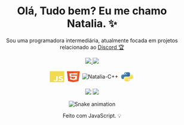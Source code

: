 <div>
  
  <h1 align="center">
    Olá, Tudo bem? Eu me chamo Natalia. ✨
  </h1>
  
  <p align="center">
    Sou uma programadora intermediária, atualmente focada em projetos relacionado ao
    <a href="https://discord.com/">Discord 🏆</a>
</div>

<div align="center">
  <a href="https://github.com/nataliagomes2">
    <img height="150em" src="https://github-readme-stats.vercel.app/api?username=nataliagomes2&count_private=true&include_all_commits=true&show_icons=true&theme=dracula&hide_border=false&show_owner=true"/>
    <img height="150em" src="https://github-readme-stats.vercel.app/api/top-langs/?username=nataliagomes2&theme=dracula&hide_border=false&&layout=compact"/>
  </a>
</div>

<div align="center" valign="top"><br>
  <img align="center" alt="Natalia-Js" height="30" width="40" src="https://raw.githubusercontent.com/devicons/devicon/master/icons/javascript/javascript-plain.svg">
  <img align="center" alt="Natalia-HTML" height="30" width="40" src="https://raw.githubusercontent.com/devicons/devicon/master/icons/html5/html5-original.svg">
  <img align="center" alt="Natalia-C++" height="30" width="40" src="https://raw.githubusercontent.com/jmnote/z-icons/master/svg/cpp.svg">
  <img align="center" alt="Natalia-Python" height="30" width="40" src="https://raw.githubusercontent.com/devicons/devicon/master/icons/python/python-original.svg">
</div><br>

<div align="center">
  <a href="https://www.instagram.com/nataliagomxs_/" target="_blank"><img src="https://img.shields.io/badge/-Instagram-%23E4405F?style=for-the-badge&logo=instagram&logoColor=white" target="_blank"></a>
  <a href="mailto:nataliagoomees205@gmail.com"><img src="https://img.shields.io/badge/-Gmail-%23333?style=for-the-badge&logo=gmail&logoColor=white" target="_blank"></a>
</div>

<div align="center">

  ![Snake animation](https://github.com/danielbped/danielbped/blob/output/github-contribution-grid-snake.svg)
  
</div>

<div align="center">
  <p>Feito com JavaScript. 💡</p>
</div>
